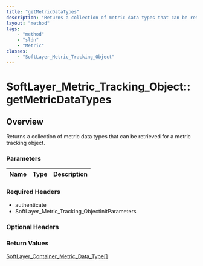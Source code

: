 ```yaml
---
title: "getMetricDataTypes"
description: "Returns a collection of metric data types that can be retrieved for a metric tracking object."
layout: "method"
tags:
    - "method"
    - "sldn"
    - "Metric"
classes:
    - "SoftLayer_Metric_Tracking_Object"
---
```

# SoftLayer_Metric_Tracking_Object::getMetricDataTypes
## Overview 
Returns a collection of metric data types that can be retrieved for a metric tracking object. 

### Parameters 
|Name | Type | Description |
| --- | --- | --- |


### Required Headers
* authenticate
* SoftLayer_Metric_Tracking_ObjectInitParameters

### Optional Headers

### Return Values
<a href='/reference/datatypes/SoftLayer_Container_Metric_Data_Type'>SoftLayer_Container_Metric_Data_Type[] </a>

